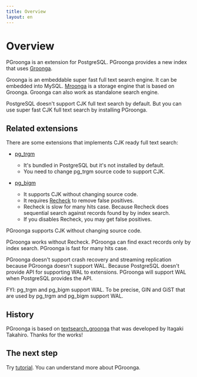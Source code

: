 ```yaml
---
title: Overview
layout: en
---
```


# Overview

PGroonga is an extension for PostgreSQL. PGroonga provides a new index that uses  [Groonga](http://groonga.org/).

Groonga is an embeddable super fast full text search engine. It can be embedded into MySQL. [Mroonga](http://mroonga.org/) is a storage engine that is based on Groonga. Groonga can also work as standalone search engine. 

PostgreSQL doesn't support CJK full text search by default. But you can use super fast CJK full text search by installing PGroonga.

## Related extensions

There are some extensions that implements CJK ready full text search:

  * [pg_trgm](http://www.postgresql.org/docs/9.4/static/pgtrgm.html)
    * It's bundled in PostgreSQL but it's not installed by default.
    * You need to change pg_trgm source code to support CJK.

  * [pg_bigm](http://pgbigm.osdn.jp/)
    * It supports CJK without changing source code.
    * It requires [Recheck](http://pgbigm.osdn.jp/pg_bigm_en-1-1.html) to remove false positives.
    * Recheck is slow for many hits case. Because Recheck does sequential search against records found by by index search.
    * If you disables Recheck, you may get false positives.

PGroonga supports CJK without changing source code.

PGroonga works without Recheck. PGroonga can find exact records only by index search. PGroonga is fast for many hits case.

PGroonga doesn't support crash recovery and streaming replication because PGroonga doesn't support WAL. Because PostgreSQL doesn't provide API for supporting WAL to extensions. PGroonga will support WAL when PostgreSQL provides the API.

FYI: pg\_trgm and pg\_bigm support WAL. To be precise, GIN and GiST that are used by pg\_trgm and pg\_bigm support WAL.

## History

PGroonga is based on [textsearch_groonga](http://textsearch-ja.projects.pgfoundry.org/textsearch_groonga.html) that was developed by Itagaki Takahiro. Thanks for the works!

## The next step

Try [tutorial](../tutorial/). You can understand more about PGroonga.
